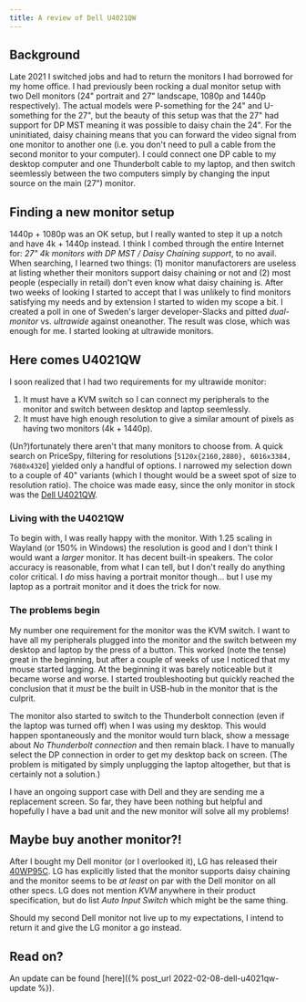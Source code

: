 ```yaml
---
title: A review of Dell U4021QW
---
```


## Background

Late 2021 I switched jobs and had to return the monitors I had borrowed for my home office.
I had previously been rocking a dual monitor setup with two Dell monitors (24" portrait and 27" landscape, 1080p and
1440p respectively).
The actual models were P-something for the 24" and U-something for the 27", but the beauty of this setup was that the
27" had support for DP MST meaning it was possible to daisy chain the 24".
For the uninitiated, daisy chaining means that you can forward the video signal from one monitor to another one (i.e.
you don't need to pull a cable from the second monitor to your computer).
I could connect one DP cable to my desktop computer and one Thunderbolt cable to my laptop, and then switch
seemlessly between the two computers simply by changing the input source on the main (27") monitor.


## Finding a new monitor setup

1440p + 1080p was an OK setup, but I really wanted to step it up a notch and have 4k + 1440p instead.
I think I combed through the entire Internet for: *27" 4k monitors with DP MST / Daisy Chaining support*, to no avail.
When searching, I learned two things: (1) monitor manufactorers are useless at listing whether their monitors support
daisy chaining or not and (2) most people (especially in retail) don't even know what daisy chaining is.
After two weeks of looking I started to accept that I was unlikely to find monitors satisfying my needs and by
extension I started to widen my scope a bit.
I created a poll in one of Sweden's larger developer-Slacks and pitted *dual-monitor* vs. *ultrawide* against
oneanother.
The result was close, which was enough for me.
I started looking at ultrawide monitors.


## Here comes U4021QW

I soon realized that I had two requirements for my ultrawide monitor:

1. It must have a KVM switch so I can connect my peripherals to the monitor and switch between desktop and laptop
   seemlessly.
2. It must have high enough resolution to give a similar amount of pixels as having two monitors (4k + 1440p).

(Un?)fortunately there aren't that many monitors to choose from.
A quick search on PriceSpy, filtering for resolutions [`5120x{2160,2880}, 6016x3384, 7680x4320`] yielded only a handful
of options.
I narrowed my selection down to a couple of 40" variants (which I thought would be a sweet spot of size to resolution
ratio).
The choice was made easy, since the only monitor in stock was the
[Dell U4021QW](https://www.dell.com/en-uk/shop/dell-ultrasharp-40-curved-wuhd-monitor-u4021qw/apd/210-ayjf/monitors-monitor-accessories).


### Living with the U4021QW

To begin with, I was really happy with the monitor.
With 1.25 scaling in Wayland (or 150% in Windows) the resolution is good and I don't think I would want a *larger*
monitor.
It has decent built-in speakers.
The color accuracy is reasonable, from what I can tell, but I don't really do anything color critical.
I *do* miss having a portrait monitor though... but I use my laptop as a portrait monitor and it does the trick for
now.

### The problems begin

My number one requirement for the monitor was the KVM switch.
I want to have all my peripherals plugged into the monitor and the switch between my desktop and laptop by the press of
a button.
This worked (note the tense) great in the beginning, but after a couple of weeks of use I noticed that my mouse started
lagging.
At the beginning it was barely noticeable but it became worse and worse.
I started troubleshooting but quickly reached the conclusion that it *must* be the built in USB-hub in the monitor that
is the culprit.

The monitor also started to switch to the Thunderbolt connection (even if the laptop was turned off) when I was using
my desktop.
This would happen spontaneously and the monitor would turn black, show a message about *No Thunderbolt connection* and
then remain black.
I have to manually select the DP connection in order to get my desktop back on screen.
(The problem is mitigated by simply unplugging the laptop altogether, but that is certainly not a solution.)

I have an ongoing support case with Dell and they are sending me a replacement screen.
So far, they have been nothing but helpful and hopefully I have a bad unit and the new monitor will solve all my
problems!


## Maybe buy another monitor?!

After I bought my Dell monitor (or I overlooked it), LG has released their
[40WP95C](https://www.lg.com/ca_en/desktop-monitors/lg-40wp95c-w).
LG has explicitly listed that the monitor supports daisy chaining and the monitor seems to be *at least* on par with
the Dell monitor on all other specs.
LG does not mention *KVM* anywhere in their product specification, but do list *Auto Input Switch* which might be the
same thing.

Should my second Dell monitor not live up to my expectations, I intend to return it and give the LG monitor a go
instead.

## Read on?

An update can be found [here]({% post_url 2022-02-08-dell-u4021qw-update %}).